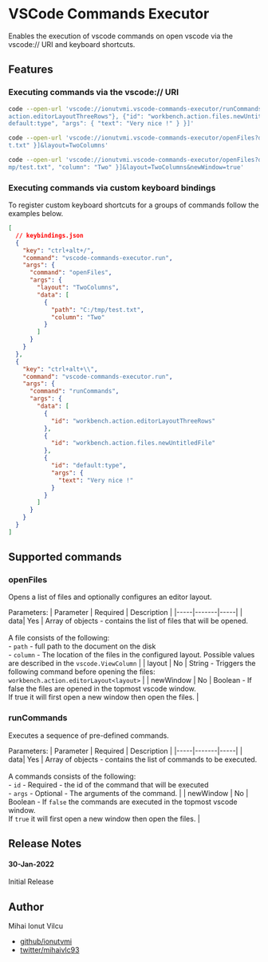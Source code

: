 # VSCode Commands Executor

Enables the execution of vscode commands on open vscode via the vscode:// URI and keyboard shortcuts.

## Features

### Executing commands via the vscode:// URI

```sh
code --open-url 'vscode://ionutvmi.vscode-commands-executor/runCommands?data=[{"id": "workbench.
action.editorLayoutThreeRows"}, {"id": "workbench.action.files.newUntitledFile" }, { "id": "
default:type", "args": { "text": "Very nice !" } }]'

code --open-url 'vscode://ionutvmi.vscode-commands-executor/openFiles?data=[{"path": "C:/tmp/tes
t.txt" }]&layout=TwoColumns'

code --open-url 'vscode://ionutvmi.vscode-commands-executor/openFiles?data=[{"path": "C:/t
mp/test.txt", "column": "Two" }]&layout=TwoColumns&newWindow=true'

```

### Executing commands via custom keyboard bindings

To register custom keyboard shortcuts for a groups of commands follow the examples below.

```json
[
  // keybindings.json
  {
    "key": "ctrl+alt+/",
    "command": "vscode-commands-executor.run",
    "args": {
      "command": "openFiles",
      "args": {
        "layout": "TwoColumns",
        "data": [
          {
            "path": "C:/tmp/test.txt",
            "column": "Two"
          }
        ]
      }
    }
  },
  {
    "key": "ctrl+alt+\\",
    "command": "vscode-commands-executor.run",
    "args": {
      "command": "runCommands",
      "args": {
        "data": [
          {
            "id": "workbench.action.editorLayoutThreeRows"
          },
          {
            "id": "workbench.action.files.newUntitledFile"
          },
          {
            "id": "default:type",
            "args": {
              "text": "Very nice !"
            }
          }
        ]
      }
    }
  }
]
```

## Supported commands

### openFiles

Opens a list of files and optionally configures an editor layout.

Parameters:
| Parameter | Required | Description |
|-----|-------|-----|
| data| Yes | Array of objects - contains the list of files that will be opened. <br/><br/>A file consists of the following:<br/> - `path` - full path to the document on the disk<br/>- `column` - The location of the files in the configured layout. Possible values are described in the `vscode.ViewColumn` |
| layout | No | String - Triggers the following command before opening the files: `workbench.action.editorLayout<layout>` |
| newWindow | No | Boolean - If false the files are opened in the topmost vscode window. <br/> If true it will first open a new window then open the files. |

### runCommands

Executes a sequence of pre-defined commands.

Parameters:
| Parameter | Required | Description |
|-----|-------|-----|
| data| Yes | Array of objects - contains the list of commands to be executed. <br/><br/>A commands consists of the following:<br/> - `id` - Required - the id of the command that will be executed<br/>- `args` - Optional - The arguments of the command. |
| newWindow | No | Boolean - If `false` the commands are executed in the topmost vscode window. <br/> If `true` it will first open a new window then open the files. |

## Release Notes

#### 30-Jan-2022

Initial Release

## Author

Mihai Ionut Vilcu

- [github/ionutvmi](https://github.com/ionutvmi)
- [twitter/mihaivlc93](http://twitter.com/mihaivlc93)

